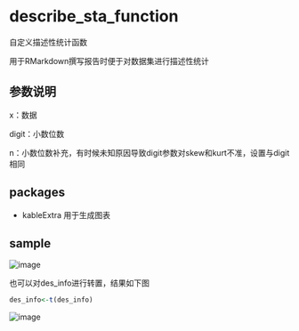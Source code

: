 # describe_sta_function
自定义描述性统计函数

用于RMarkdown撰写报告时便于对数据集进行描述性统计

## 参数说明
x：数据

digit：小数位数

n：小数位数补充，有时候未知原因导致digit参数对skew和kurt不准，设置与digit相同

## packages
- kableExtra
用于生成图表

## sample

![image](https://user-images.githubusercontent.com/61462186/205842225-5f3fb450-837c-4a42-b0ec-21243132e517.png)

也可以对des_info进行转置，结果如下图
```r
des_info<-t(des_info)
```
![image](https://user-images.githubusercontent.com/61462186/205842453-6ca81666-4164-40fd-a42a-e596a9449c1e.png)
